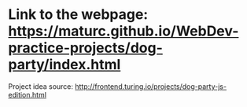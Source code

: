# Link to the webpage: https://maturc.github.io/WebDev-practice-projects/dog-party/index.html
Project idea source: http://frontend.turing.io/projects/dog-party-js-edition.html
